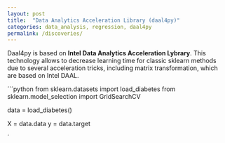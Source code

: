 ```yaml
---
layout: post
title:  "Data Analytics Acceleration Library (daal4py)"
categories: data_analysis, regression, daal4py
permalink: /discoveries/
---
```


Daal4py is based on **Intel Data Analytics Acceleration Lybrary**. This technology allows to decrease learning time for classic sklearn methods due to several acceleration tricks, including matrix transformation, which are based on Intel DAAL.

´´´python
from sklearn.datasets import load_diabetes
from sklearn.model_selection import GridSearchCV

data = load_diabetes()

X = data.data
y = data.target

´

